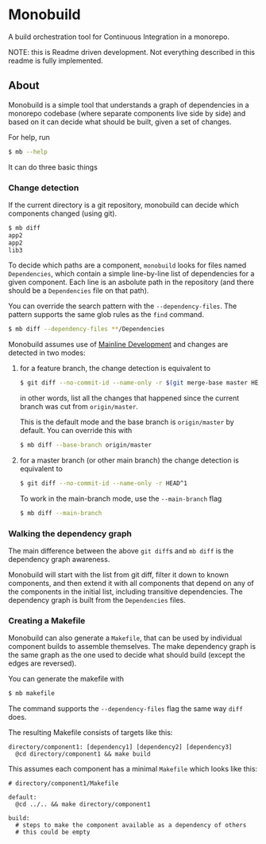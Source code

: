 # Monobuild

A build orchestration tool for Continuous Integration in a monorepo.

NOTE: this is Readme driven development. Not everything described in this readme
is fully implemented.

## About

Monobuild is a simple tool that understands a graph of dependencies in
a monorepo codebase (where separate components live side by side) and
based on it can decide what should be built, given a set of changes.

For help, run

```sh
$ mb --help
```

It can do three basic things

### Change detection

If the current directory is a git repository, monobuild can decide which
components changed (using git).

```sh
$ mb diff
app2
app2
lib3
```

To decide which paths are a component, `monobuild` looks for files
named `Dependencies`, which contain a simple line-by-line list of
dependencies for a given component. Each line is an asbolute path
in the repository (and there should be a `Dependencies` file on that path).

You can override the search pattern with the `--dependency-files`. The pattern
supports the same glob rules as the `find` command.

```sh
$ mb diff --dependency-files **/Dependencies
```

Monobuild assumes use of [Mainline Development]() and changes are detected
in two modes:

1.  for a feature branch, the change detection is equivalent to

    ```sh
    $ git diff --no-commit-id --name-only -r $(git merge-base master HEAD)
    ```

    in other words, list all the changes that happened since the current branch
    was cut from `origin/master`.

    This is the default mode and the base branch is `origin/master` by default.
    You can override this with

    ```sh
    $ mb diff --base-branch origin/master
    ```

2.  for a master branch (or other main branch) the change detection is equivalent
    to

    ```sh
    $ git diff --no-commit-id --name-only -r HEAD^1
    ```

    To work in the main-branch mode, use the `--main-branch` flag

    ```sh
    $ mb diff --main-branch
    ```

### Walking the dependency graph

The main difference between the above `git diff`s and `mb diff` is the
dependency graph awareness.

Monobuild will start with the list from git diff, filter it down to known
components, and then extend it with all components that depend on any of the
components in the initial list, including transitive dependencies. The dependency
graph is built from the `Dependencies` files.

### Creating a Makefile

Monobuild can also generate a `Makefile`, that can be used by individual
component builds to assemble themselves. The make dependency graph is
the same graph as the one used to decide what should build (except the edges
are reversed).

You can generate the makefile with

```sh
$ mb makefile
```

The command supports the `--dependency-files` flag the same way `diff` does.

The resulting Makefile consists of targets like this:

```make
directory/component1: [dependency1] [dependency2] [dependency3]
  @cd directory/component1 && make build
```

This assumes each component has a minimal `Makefile` which looks like this:

```make
# directory/component1/Makefile

default:
  @cd ../.. && make directory/component1

build:
  # steps to make the component available as a dependency of others
  # this could be empty
```
